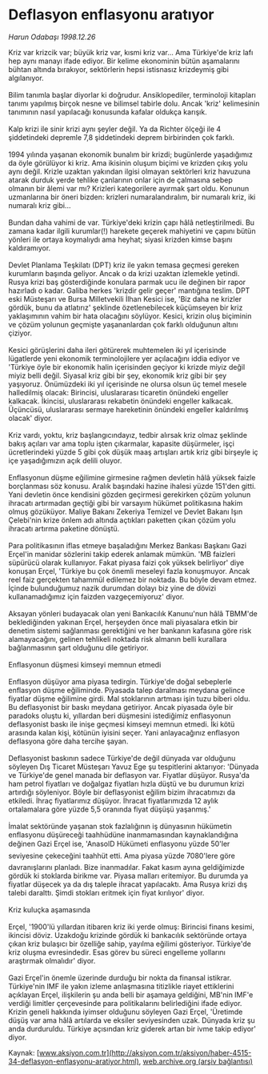 # Deflasyon enflasyonu aratıyor

*Harun Odabaşı 1998.12.26*

<font class="agenda2NewsSpot">
 Kriz var krizcik var; büyük kriz var, kısmi kriz var... Ama Türkiye'de kriz lafı hep aynı manayı ifade ediyor.
</font>
<font class="newsDetail">
 Bir kelime ekonominin bütün aşamalarını bühtan altında bırakıyor, sektörlerin hepsi istisnasız krizdeymiş gibi algılanıyor.
 <br/>
 <br/>
 Bilim tanımla başlar diyorlar ki doğrudur. Ansiklopediler, terminoloji kitapları tanımı yapılmış birçok nesne ve bilimsel tabirle dolu. Ancak 'kriz' kelimesinin tanımının nasıl yapılacağı konusunda kafalar oldukça karışık.
 <br/>
 <br/>
 Kalp krizi ile sinir krizi aynı şeyler değil. Ya da Richter ölçeği ile 4 şiddetindeki depremle 7,8 şiddetindeki deprem birbirinden çok farklı.
 <br/>
 <br/>
 1994 yılında yaşanan ekonomik bunalım bir krizdi; bugünlerde yaşadığımız da öyle görülüyor ki kriz. Ama ikisinin oluşum biçimi ve krizden çıkış yolu aynı değil. Krizle uzaktan yakından ilgisi olmayan sektörleri kriz havuzuna atarak durduk yerde tehlike çanlarının onlar için de çalmasına sebep olmanın bir âlemi var mı? Krizleri kategorilere ayırmak şart oldu. Konunun uzmanlarına bir öneri bizden: krizleri numaralandıralım, bir numaralı kriz, iki numaralı kriz gibi...
 <br/>
 <br/>
 Bundan daha vahimi de var. Türkiye'deki krizin çapı hâlâ netleştirilmedi. Bu zamana kadar ilgili kurumlar(!) harekete geçerek mahiyetini ve çapını bütün yönleri ile ortaya koymalıydı ama heyhat; siyasi krizden kimse başını kaldıramıyor.
 <br/>
 <br/>
 Devlet Planlama Teşkilatı (DPT) kriz ile yakın temasa geçmesi gereken kurumların başında geliyor. Ancak o da krizi uzaktan izlemekle yetindi. Rusya krizi baş gösterdiğinde konulara parmak ucu ile değinen bir rapor hazırladı o kadar. Galiba herkes 'krizdir gelir geçer' mantığına teslim. DPT eski Müsteşarı ve Bursa Milletvekili İlhan Kesici ise, 'Biz daha ne krizler gördük, bunu da atlatırız' şeklinde özetlenebilecek küçümseyen bir kriz yaklaşımının vahim bir hata olacağını söylüyor. Kesici, krizin oluş biçiminin ve çözüm yolunun geçmişte yaşananlardan çok farklı olduğunun altını çiziyor.
 <br/>
 <br/>
 Kesici görüşlerini daha ileri götürerek muhtemelen iki yıl içerisinde lügatlerde yeni ekonomik terminolojilere yer açılacağını iddia ediyor ve 'Türkiye öyle bir ekonomik halin içerisinden geçiyor ki krizde miyiz değil miyiz belli değil. Siyasal kriz gibi bir şey, ekonomik kriz gibi bir şey yaşıyoruz. Önümüzdeki iki yıl içerisinde ne olursa olsun üç temel mesele halledilmiş olacak: Birincisi, uluslararası ticaretin önündeki engeller kalkacak. İkincisi, uluslararası rekabetin önündeki engeller kalkacak. Üçüncüsü, uluslararası sermaye hareketinin önündeki engeller kaldırılmış olacak' diyor.
 <br/>
 <br/>
 Kriz vardı, yoktu, kriz başlangıcındayız, tedbir alırsak kriz olmaz şeklinde bakış açıları var ama toplu işten çıkarmalar, kapasite düşürmeler, işçi ücretlerindeki yüzde 5 gibi çok düşük maaş artışları artık kriz gibi birşeyle iç içe yaşadığımızın açık delili oluyor.
 <br/>
 <br/>
 Enflasyonun düşme eğilimine girmesine rağmen devletin hâlâ yüksek faizle borçlanması söz konusu. Aralık başındaki hazine ihalesi yüzde 151'den gitti. Yani devletin önce kendisini gözden geçirmesi gerekirken çözüm yolunun ihracatı artırmadan geçtiği gibi bir varsayım hükümet politikasına hakim olmuş gözüküyor. Maliye Bakanı Zekeriya Temizel ve Devlet Bakanı Işın Çelebi'nin krize önlem adı altında açtıkları paketten çıkan çözüm yolu ihracatı artırma paketine dönüştü.
 <br/>
 <br/>
 Para politikasının iflas etmeye başaladığını Merkez Bankası Başkanı Gazi Erçel'in manidar sözlerini takip ederek anlamak mümkün. 'MB faizleri süpürücü olarak kullanıyor. Fakat piyasa faizi çok yüksek belirliyor' diye konuşan Erçel, 'Türkiye bu çok önemli meseleyi fazla konuşmuyor. Ancak reel faiz gerçekten tahammül edilemez bir noktada. Bu böyle devam etmez. İçinde bulunduğumuz nazik durumdan dolayı biz yine de dövizi kullanamadığımız için faizden vazgeçemiyoruz' diyor.
 <br/>
 <br/>
 Aksayan yönleri budayacak olan yeni Bankacılık Kanunu'nun hâlâ TBMM'de beklediğinden yakınan Erçel, herşeyden önce mali piyasalara etkin bir denetim sistemi sağlanması gerektiğini ve her bankanın kafasına göre risk alamayacağını, gelinen tehlikeli noktada risk almanın belli kurallara bağlanmasının şart olduğunu dile getiriyor.
 <br/>
 <br/>
 Enflasyonun düşmesi kimseyi memnun etmedi
 <br/>
 <br/>
 Enflasyon düşüyor ama piyasa tedirgin. Türkiye'de doğal sebeplerle enflasyon düşme eğiliminde. Piyasada talep daralması meydana gelince fiyatlar düşme eğilimine girdi. Mal stoklarının artması işin tuzu biberi oldu. Bu deflasyonist bir baskı meydana getiriyor. Ancak piyasada öyle bir paradoks oluştu ki, yıllardan beri düşmesini istediğimiz enflasyonun deflasyonist baskı ile inişe geçmesi kimseyi memnun etmedi. İki kötü arasında kalan kişi, kötünün iyisini seçer. Yani anlayacağınız enflasyon deflasyona göre daha tercihe şayan.
 <br/>
 <br/>
 Deflasyonist baskının sadece Türkiye'de değil dünyada var olduğunu söyleyen Dış Ticaret Müsteşarı Yavuz Ege şu tespitlerini aktarıyor: 'Dünyada ve Türkiye'de genel manada bir deflasyon var. Fiyatlar düşüyor. Rusya'da ham petrol fiyatları ve doğalgaz fiyatları hızla düştü ve bu durumun krizi artırdığı söyleniyor. Böyle bir deflasyonist eğilim bizim ihracatımızı da etkiledi. İhraç fiyatlarımız düşüyor. İhracat fiyatlarımızda 12 aylık ortalamalara göre yüzde 5,5 oranında fiyat düşüşü yaşanmış.'
 <br/>
 <br/>
 İmalat sektöründe yaşanan stok fazlalığının iş dünyasının hükümetin enflasyonu düşüreceği taahhüdüne inanmamasından kaynaklandığına değinen Gazi Erçel ise, 'AnasolD Hükümeti enflasyonu yüzde 50'ler seviyesine çekeceğini taahhüt etti. Ama piyasa yüzde 7080'lere göre davranışlarını planladı. Bize inanmadılar. Fakat kasım ayına geldiğimizde gördük ki stoklarda birikme var. Piyasa malları eritemiyor. Bu durumda ya fiyatlar düşecek ya da dış taleple ihracat yapılacaktı. Ama Rusya krizi dış talebi daralttı. Şimdi stokları eritmek için fiyat kırılıyor' diyor.
 <br/>
 <br/>
 Kriz kuluçka aşamasında
 <br/>
 <br/>
 Erçel, '1900'lü yıllardan itibaren kriz iki yerde olmuş: Birincisi finans kesimi, ikincisi döviz. Uzakdoğu krizinde gördük ki bankacılık sektöründe ortaya çıkan kriz bulaşıcı bir özelliğe sahip, yayılma eğilimi gösteriyor. Türkiye'de kriz oluşma evresindedir. Esas görev bu süreci engelleme yollarını araştırmak olmalıdır' diyor.
 <br/>
 <br/>
 Gazi Erçel'in önemle üzerinde durduğu bir nokta da finansal istikrar. Türkiye'nin IMF ile yakın izleme anlaşmasına titizlikle riayet ettiklerini açıklayan Erçel, ilişkilerin şu anda belli bir aşamaya geldiğini, MB'nin IMF'e verdiği limitler çerçevesinde para politikalarını belirlediğini ifade ediyor. Krizin geneli hakkında iyimser olduğunu söyleyen Gazi Erçel, 'Üretimde düşüş var ama hâlâ artılarda ve eksiler seviyesinden uzak. Dünyada kriz şu anda durduruldu. Türkiye açısından kriz giderek artan bir ivme takip ediyor' diyor.
 <br/>
</font>

Kaynak: [www.aksiyon.com.tr](http://aksiyon.com.tr/aksiyon/haber-4515-34-deflasyon-enflasyonu-aratiyor.html), [web.archive.org (arşiv bağlantısı)](http://web.archive.org/web/20101210082020/http://aksiyon.com.tr/aksiyon/haber-4515-34-deflasyon-enflasyonu-aratiyor.html)
